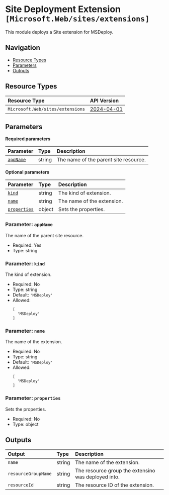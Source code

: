 # Site Deployment Extension  `[Microsoft.Web/sites/extensions]`

This module deploys a Site extension for MSDeploy.

## Navigation

- [Resource Types](#Resource-Types)
- [Parameters](#Parameters)
- [Outputs](#Outputs)

## Resource Types

| Resource Type | API Version |
| :-- | :-- |
| `Microsoft.Web/sites/extensions` | [2024-04-01](https://learn.microsoft.com/en-us/azure/templates/Microsoft.Web/2024-04-01/sites/extensions) |

## Parameters

**Required parameters**

| Parameter | Type | Description |
| :-- | :-- | :-- |
| [`appName`](#parameter-appname) | string | The name of the parent site resource. |

**Optional parameters**

| Parameter | Type | Description |
| :-- | :-- | :-- |
| [`kind`](#parameter-kind) | string | The kind of extension. |
| [`name`](#parameter-name) | string | The name of the extension. |
| [`properties`](#parameter-properties) | object | Sets the properties. |

### Parameter: `appName`

The name of the parent site resource.

- Required: Yes
- Type: string

### Parameter: `kind`

The kind of extension.

- Required: No
- Type: string
- Default: `'MSDeploy'`
- Allowed:
  ```Bicep
  [
    'MSDeploy'
  ]
  ```

### Parameter: `name`

The name of the extension.

- Required: No
- Type: string
- Default: `'MSDeploy'`
- Allowed:
  ```Bicep
  [
    'MSDeploy'
  ]
  ```

### Parameter: `properties`

Sets the properties.

- Required: No
- Type: object

## Outputs

| Output | Type | Description |
| :-- | :-- | :-- |
| `name` | string | The name of the extension. |
| `resourceGroupName` | string | The resource group the extensino was deployed into. |
| `resourceId` | string | The resource ID of the extension. |
